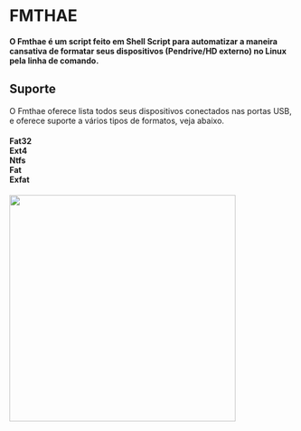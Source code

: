 # FMTHAE
<h4>O Fmthae é um script feito em Shell Script para automatizar a maneira cansativa de formatar seus dispositivos (Pendrive/HD externo) no Linux pela linha de comando.</h4>
<h2>Suporte</h2>
O Fmthae oferece lista todos seus dispositivos conectados nas portas USB, e oferece suporte a vários tipos de formatos, veja abaixo.
<h4>Fat32 <br>
Ext4<br>
Ntfs<br>
Fat<br>
Exfat</h4>

<img src="https://user-images.githubusercontent.com/20159378/50998972-db513f00-1507-11e9-8b0b-ca440cfb0ec5.png" height="400" widht="400">
